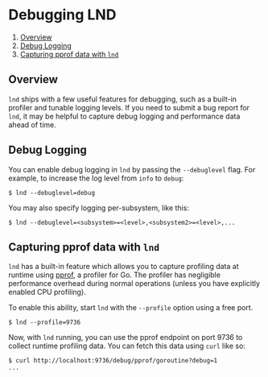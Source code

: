 # Debugging LND

1. [Overview](debugging_lnd.md#overview)
2. [Debug Logging](debugging_lnd.md#debug-logging)
3. [Capturing pprof data with `lnd`](debugging_lnd.md#capturing-pprof-data-with-lnd)

## Overview

`lnd` ships with a few useful features for debugging, such as a built-in profiler and tunable logging levels. If you need to submit a bug report for `lnd`, it may be helpful to capture debug logging and performance data ahead of time.

## Debug Logging

You can enable debug logging in `lnd` by passing the `--debuglevel` flag. For example, to increase the log level from `info` to `debug`:

```text
$ lnd --debuglevel=debug
```

You may also specify logging per-subsystem, like this:

```text
$ lnd --debuglevel=<subsystem>=<level>,<subsystem2>=<level>,...
```

## Capturing pprof data with `lnd`

`lnd` has a built-in feature which allows you to capture profiling data at runtime using [pprof](https://golang.org/pkg/runtime/pprof/), a profiler for Go. The profiler has negligible performance overhead during normal operations \(unless you have explicitly enabled CPU profiling\).

To enable this ability, start `lnd` with the `--profile` option using a free port.

```text
$ lnd --profile=9736
```

Now, with `lnd` running, you can use the pprof endpoint on port 9736 to collect runtime profiling data. You can fetch this data using `curl` like so:

```text
$ curl http://localhost:9736/debug/pprof/goroutine?debug=1
...
```

